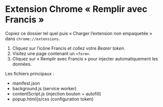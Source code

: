 # Extension Chrome « Remplir avec Francis »

Copiez ce dossier tel quel puis « Charger l’extension non empaquetée » dans `chrome://extensions`.

1. Cliquez sur l’icône Francis et collez votre *Bearer token*.
2. Visitez une page contenant un `<form>`.
3. Cliquez sur « Remplir avec Francis » pour injecter automatiquement les données.

Les fichiers principaux :
- manifest.json
- background.js (service worker)
- contentScript.js (injection bouton + autofill)
- popup.html/js/css (configuration token) 